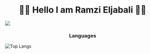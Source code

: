 <h1 align="center">👋🏻  Hello I am Ramzi Eljabali 👋🏻 </h1>

<img align="center" src="https://github-readme-stats.vercel.app/api?username=RamziJabali&show_icons=true&theme=tokyonight" />

<h3 align="center">Languages</h3>

![Top Langs](https://github-readme-stats.vercel.app/api/top-langs/?username=RamziJabali&layout=compact&hide=cmake,makefile,c&theme=tokyonight)


